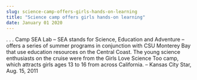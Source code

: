 ```yaml
---
slug: science-camp-offers-girls-hands-on-learning
title: "Science camp offers girls hands-on learning"
date: January 01 2020
---
```


 
<p>
  . . . Camp SEA Lab – SEA stands for Science, Education and Adventure – offers
  a series of summer programs in conjunction with CSU Monterey Bay that use
  education resources on the Central Coast. The young science enthusiasts on the
  cruise were from the Girls Love Science Too camp, which attracts girls ages 13
  to 16 from across California. – Kansas City Star, Aug. 15, 2011
</p>
 

